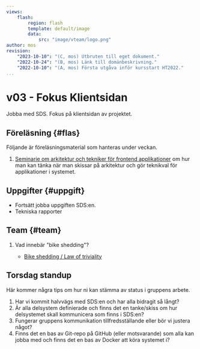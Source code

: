 ```yaml
---
views:
    flash:
        region: flash
        template: default/image
        data:
            src: "image/vteam/logo.png"
author: mos
revision:
    "2023-10-10": "(C, mos) Utbruten till eget dokument."
    "2022-10-24": "(B, mos) Länk till domänbeskrivning."
    "2022-10-10": "(A, mos) Första utgåva inför kursstart HT2022."
...
```

v03 - Fokus Klientsidan
=========================

Jobba med SDS. Fokus på klientsidan av projektet.

<!--
TODO

CHANGE

* Fixa in mer bilder i slide presentationen

* Förbättra docker-exemplet, inkludera dokumentation.

* Projektplanering med GitHub project?

-->

Föreläsning {#flas}
-------------------------

Följande är föreläsningsmaterial som hanteras under veckan.

1. [Seminarie om arkitektur och tekniker för frontend applikationer](./../forelasning/frontend) om hur man kan tänka när man skissar på arkitektur och gör teknikval för applikationer i systemet.



Uppgifter {#uppgift}
-------------------------

* Fortsätt jobba uppgiften SDS:en.
* Tekniska rapporter



Team {#team}
-------------------------

1. Vad innebär "bike shedding"?

    * [Bike shedding / Law of triviality](https://en.wikipedia.org/wiki/Law_of_triviality)



Torsdag standup
-----------------------

Här kommer några tips om hur ni kan stämma av status i gruppens arbete.

1. Har vi kommit halvvägs med SDS:en och har alla bidragit så långt?
1. Är alla delsystem definierade och finns det en tanke/skiss om hur delsystemet skall kommunicera som finns i SDS:en?
1. Fungerar gruppens kommunikation tillfredsställande eller bör vi justera något?
1. Finns det en bas av Git-repo på GitHub (eller motsvarande) som alla kan jobba med och finns det en bas av Docker att köra systemet i?
